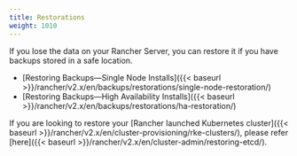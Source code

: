 ```yaml
---
title: Restorations
weight: 1010
---
```

If you lose the data on your Rancher Server, you can restore it if you have backups stored in a safe location.

- [Restoring Backups—Single Node Installs]({{< baseurl >}}/rancher/v2.x/en/backups/restorations/single-node-restoration/)
- [Restoring Backups—High Availability Installs]({{< baseurl >}}/rancher/v2.x/en/backups/restorations/ha-restoration/)

If you are looking to restore your [Rancher launched Kubernetes cluster]({{< baseurl >}}/rancher/v2.x/en/cluster-provisioning/rke-clusters/), please refer [here]({{< baseurl >}}/rancher/v2.x/en/cluster-admin/restoring-etcd/).
